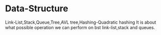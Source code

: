 # Data-Structure
Link-List,Stack,Queue,Tree,AVL tree,Hashing-Quadratic hashing
It is about what possible operation we can perform on bst link-list,stack and queues.
